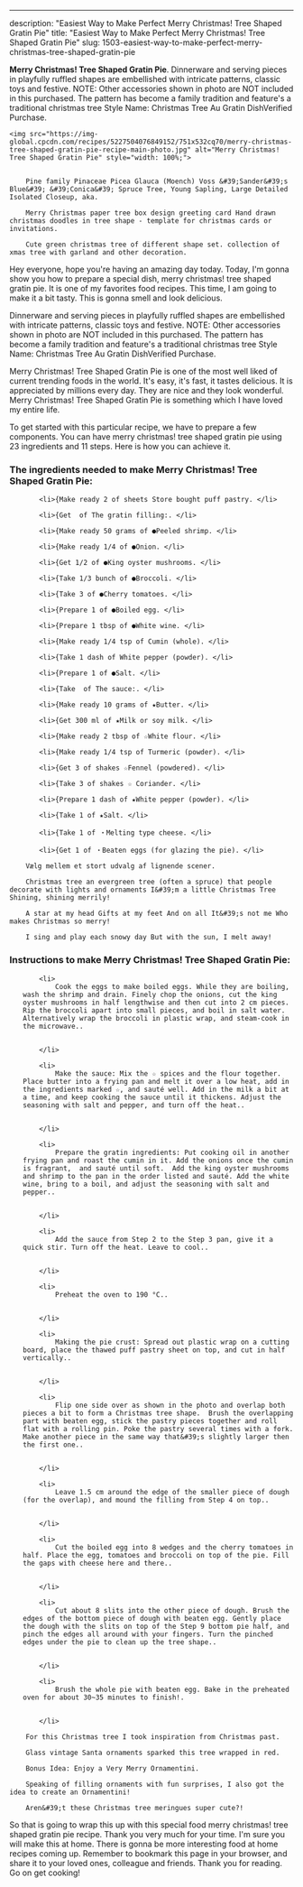 ---
description: "Easiest Way to Make Perfect Merry Christmas! Tree Shaped Gratin Pie"
title: "Easiest Way to Make Perfect Merry Christmas! Tree Shaped Gratin Pie"
slug: 1503-easiest-way-to-make-perfect-merry-christmas-tree-shaped-gratin-pie

<p>
	<strong>Merry Christmas! Tree Shaped Gratin Pie</strong>. 
	Dinnerware and serving pieces in playfully ruffled shapes are embellished with intricate patterns, classic toys and festive. NOTE: Other accessories shown in photo are NOT included in this purchased. The pattern has become a family tradition and feature&#39;s a traditional christmas tree Style Name: Christmas Tree Au Gratin DishVerified Purchase.
</p>
<p>
	
	<img src="https://img-global.cpcdn.com/recipes/5227504076849152/751x532cq70/merry-christmas-tree-shaped-gratin-pie-recipe-main-photo.jpg" alt="Merry Christmas! Tree Shaped Gratin Pie" style="width: 100%;">
	
	
		Pine family Pinaceae Picea Glauca (Moench) Voss &#39;Sander&#39;s Blue&#39; &#39;Conica&#39; Spruce Tree, Young Sapling, Large Detailed Isolated Closeup, aka.
	
		Merry Christmas paper tree box design greeting card Hand drawn christmas doodles in tree shape - template for christmas cards or invitations.
	
		Cute green christmas tree of different shape set. collection of xmas tree with garland and other decoration.
	
</p>
<p>
	Hey everyone, hope you're having an amazing day today. Today, I'm gonna show you how to prepare a special dish, merry christmas! tree shaped gratin pie. It is one of my favorites food recipes. This time, I am going to make it a bit tasty. This is gonna smell and look delicious.
</p>
	
<p>
	Dinnerware and serving pieces in playfully ruffled shapes are embellished with intricate patterns, classic toys and festive. NOTE: Other accessories shown in photo are NOT included in this purchased. The pattern has become a family tradition and feature&#39;s a traditional christmas tree Style Name: Christmas Tree Au Gratin DishVerified Purchase.
</p>
<p>
	Merry Christmas! Tree Shaped Gratin Pie is one of the most well liked of current trending foods in the world. It's easy, it's fast, it tastes delicious. It is appreciated by millions every day. They are nice and they look wonderful. Merry Christmas! Tree Shaped Gratin Pie is something which I have loved my entire life.
</p>

<p>
To get started with this particular recipe, we have to prepare a few components. You can have merry christmas! tree shaped gratin pie using 23 ingredients and 11 steps. Here is how you can achieve it.
</p>

<h3>The ingredients needed to make Merry Christmas! Tree Shaped Gratin Pie:</h3>

<ol>
	
		<li>{Make ready 2 of sheets Store bought puff pastry. </li>
	
		<li>{Get  of The gratin filling:. </li>
	
		<li>{Make ready 50 grams of ●Peeled shrimp. </li>
	
		<li>{Make ready 1/4 of ●Onion. </li>
	
		<li>{Get 1/2 of ●King oyster mushrooms. </li>
	
		<li>{Take 1/3 bunch of ●Broccoli. </li>
	
		<li>{Take 3 of ●Cherry tomatoes. </li>
	
		<li>{Prepare 1 of ●Boiled egg. </li>
	
		<li>{Prepare 1 tbsp of ●White wine. </li>
	
		<li>{Make ready 1/4 tsp of Cumin (whole). </li>
	
		<li>{Take 1 dash of White pepper (powder). </li>
	
		<li>{Prepare 1 of ●Salt. </li>
	
		<li>{Take  of The sauce:. </li>
	
		<li>{Make ready 10 grams of ★Butter. </li>
	
		<li>{Get 300 ml of ★Milk or soy milk. </li>
	
		<li>{Make ready 2 tbsp of ☆White flour. </li>
	
		<li>{Make ready 1/4 tsp of Turmeric (powder). </li>
	
		<li>{Get 3 of shakes ☆Fennel (powdered). </li>
	
		<li>{Take 3 of shakes ☆ Coriander. </li>
	
		<li>{Prepare 1 dash of ★White pepper (powder). </li>
	
		<li>{Take 1 of ★Salt. </li>
	
		<li>{Take 1 of ・Melting type cheese. </li>
	
		<li>{Get 1 of ・Beaten eggs (for glazing the pie). </li>
	
</ol>
<p>
	
		Vælg mellem et stort udvalg af lignende scener.
	
		Christmas tree an evergreen tree (often a spruce) that people decorate with lights and ornaments I&#39;m a little Christmas Tree Shining, shining merrily!
	
		A star at my head Gifts at my feet And on all It&#39;s not me Who makes Christmas so merry!
	
		I sing and play each snowy day But with the sun, I melt away!
	
</p>

<h3>Instructions to make Merry Christmas! Tree Shaped Gratin Pie:</h3>

<ol>
	
		<li>
			Cook the eggs to make boiled eggs. While they are boiling, wash the shrimp and drain. Finely chop the onions, cut the king oyster mushrooms in half lengthwise and then cut into 2 cm pieces. Rip the broccoli apart into small pieces, and boil in salt water. Alternatively wrap the broccoli in plastic wrap, and steam-cook in the microwave..
			
			
		</li>
	
		<li>
			Make the sauce: Mix the ☆ spices and the flour together. Place butter into a frying pan and melt it over a low heat, add in the ingredients marked ☆, and sauté well. Add in the milk a bit at a time, and keep cooking the sauce until it thickens. Adjust the seasoning with salt and pepper, and turn off the heat..
			
			
		</li>
	
		<li>
			Prepare the gratin ingredients: Put cooking oil in another frying pan and roast the cumin in it. Add the onions once the cumin is fragrant,  and sauté until soft.  Add the king oyster mushrooms and shrimp to the pan in the order listed and sauté. Add the white wine, bring to a boil, and adjust the seasoning with salt and pepper..
			
			
		</li>
	
		<li>
			Add the sauce from Step 2 to the Step 3 pan, give it a quick stir. Turn off the heat. Leave to cool..
			
			
		</li>
	
		<li>
			Preheat the oven to 190 °C..
			
			
		</li>
	
		<li>
			Making the pie crust: Spread out plastic wrap on a cutting board, place the thawed puff pastry sheet on top, and cut in half vertically..
			
			
		</li>
	
		<li>
			Flip one side over as shown in the photo and overlap both pieces a bit to form a Christmas tree shape.  Brush the overlapping part with beaten egg, stick the pastry pieces together and roll flat with a rolling pin. Poke the pastry several times with a fork. Make another piece in the same way that&#39;s slightly larger then the first one..
			
			
		</li>
	
		<li>
			Leave 1.5 cm around the edge of the smaller piece of dough (for the overlap), and mound the filling from Step 4 on top..
			
			
		</li>
	
		<li>
			Cut the boiled egg into 8 wedges and the cherry tomatoes in half. Place the egg, tomatoes and broccoli on top of the pie. Fill the gaps with cheese here and there..
			
			
		</li>
	
		<li>
			Cut about 8 slits into the other piece of dough. Brush the edges of the bottom piece of dough with beaten egg. Gently place the dough with the slits on top of the Step 9 bottom pie half, and pinch the edges all around with your fingers. Turn the pinched edges under the pie to clean up the tree shape..
			
			
		</li>
	
		<li>
			Brush the whole pie with beaten egg. Bake in the preheated  oven for about 30~35 minutes to finish!.
			
			
		</li>
	
</ol>

<p>
	
		For this Christmas tree I took inspiration from Christmas past.
	
		Glass vintage Santa ornaments sparked this tree wrapped in red.
	
		Bonus Idea: Enjoy a Very Merry Ornamentini.
	
		Speaking of filling ornaments with fun surprises, I also got the idea to create an Ornamentini!
	
		Aren&#39;t these Christmas tree meringues super cute?!
	
</p>

<p>
	So that is going to wrap this up with this special food merry christmas! tree shaped gratin pie recipe. Thank you very much for your time. I'm sure you will make this at home. There is gonna be more interesting food at home recipes coming up. Remember to bookmark this page in your browser, and share it to your loved ones, colleague and friends. Thank you for reading. Go on get cooking!
</p>
